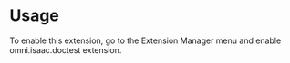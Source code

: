# Usage

To enable this extension, go to the Extension Manager menu and enable omni.isaac.doctest extension.

